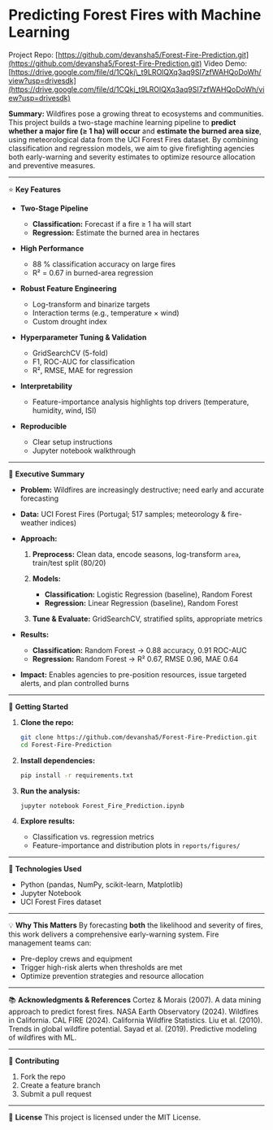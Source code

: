 # Predicting Forest Fires with Machine Learning

Project Repo: [https://github.com/devansha5/Forest-Fire-Prediction.git](https://github.com/devansha5/Forest-Fire-Prediction.git)
Video Demo: [https://drive.google.com/file/d/1CQkj\_t9LROlQXq3aq9SI7zfWAHQoDoWh/view?usp=drivesdk](https://drive.google.com/file/d/1CQkj_t9LROlQXq3aq9SI7zfWAHQoDoWh/view?usp=drivesdk)

**Summary:**
Wildfires pose a growing threat to ecosystems and communities. This project builds a two-stage machine learning pipeline to **predict whether a major fire (≥ 1 ha) will occur** and **estimate the burned area size**, using meteorological data from the UCI Forest Fires dataset. By combining classification and regression models, we aim to give firefighting agencies both early-warning and severity estimates to optimize resource allocation and preventive measures.

---

⭐ **Key Features**

* **Two-Stage Pipeline**

  * **Classification:** Forecast if a fire ≥ 1 ha will start
  * **Regression:** Estimate the burned area in hectares
* **High Performance**

  * 88 % classification accuracy on large fires
  * R² = 0.67 in burned-area regression
* **Robust Feature Engineering**

  * Log-transform and binarize targets
  * Interaction terms (e.g., temperature × wind)
  * Custom drought index
* **Hyperparameter Tuning & Validation**

  * GridSearchCV (5-fold)
  * F1, ROC-AUC for classification
  * R², RMSE, MAE for regression
* **Interpretability**

  * Feature-importance analysis highlights top drivers (temperature, humidity, wind, ISI)
* **Reproducible**

  * Clear setup instructions
  * Jupyter notebook walkthrough

---

🚀 **Executive Summary**

* **Problem:** Wildfires are increasingly destructive; need early and accurate forecasting
* **Data:** UCI Forest Fires (Portugal; 517 samples; meteorology & fire-weather indices)
* **Approach:**

  1. **Preprocess:** Clean data, encode seasons, log-transform `area`, train/test split (80/20)
  2. **Models:**

     * **Classification:** Logistic Regression (baseline), Random Forest
     * **Regression:** Linear Regression (baseline), Random Forest
  3. **Tune & Evaluate:** GridSearchCV, stratified splits, appropriate metrics
* **Results:**

  * **Classification:** Random Forest → 0.88 accuracy, 0.91 ROC-AUC
  * **Regression:** Random Forest → R² 0.67, RMSE 0.96, MAE 0.64
* **Impact:** Enables agencies to pre-position resources, issue targeted alerts, and plan controlled burns

---

🏁 **Getting Started**

1. **Clone the repo:**

   ```bash
   git clone https://github.com/devansha5/Forest-Fire-Prediction.git
   cd Forest-Fire-Prediction
   ```
2. **Install dependencies:**

   ```bash
   pip install -r requirements.txt
   ```
3. **Run the analysis:**

   ```bash
   jupyter notebook Forest_Fire_Prediction.ipynb
   ```
4. **Explore results:**

   * Classification vs. regression metrics
   * Feature-importance and distribution plots in `reports/figures/`

---

🔧 **Technologies Used**

* Python (pandas, NumPy, scikit-learn, Matplotlib)
* Jupyter Notebook
* UCI Forest Fires dataset

---

💡 **Why This Matters**
By forecasting **both** the likelihood and severity of fires, this work delivers a comprehensive early-warning system. Fire management teams can:

* Pre-deploy crews and equipment
* Trigger high-risk alerts when thresholds are met
* Optimize prevention strategies and resource allocation

---

📚 **Acknowledgments & References**
Cortez & Morais (2007). A data mining approach to predict forest fires.
NASA Earth Observatory (2024). Wildfires in California.
CAL FIRE (2024). California Wildfire Statistics.
Liu et al. (2010). Trends in global wildfire potential.
Sayad et al. (2019). Predictive modeling of wildfires with ML.

---

🤝 **Contributing**

1. Fork the repo
2. Create a feature branch
3. Submit a pull request

---

📄 **License**
This project is licensed under the MIT License.
